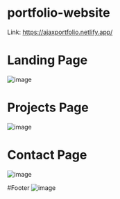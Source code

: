 # portfolio-website
Link: https://ajaxportfolio.netlify.app/

# Landing Page
![image](https://user-images.githubusercontent.com/45901296/173513417-ad909f16-9475-4cff-9a4e-1906043b6d68.png)

# Projects Page
![image](https://user-images.githubusercontent.com/45901296/173513609-364141d0-dc36-4313-8b41-7e20269ebc29.png)

# Contact Page
![image](https://user-images.githubusercontent.com/45901296/173513754-b1518a0d-8e8c-4b59-88b8-c84428927eb7.png)

#Footer
![image](https://user-images.githubusercontent.com/45901296/173513958-03b0f0b7-cf78-48c0-bc9b-0493fe6dcb12.png)
